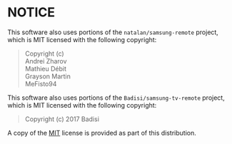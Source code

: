 # NOTICE
This software also uses portions of the `natalan/samsung-remote` project, 
which is MIT licensed with the following copyright:

> Copyright (c)  
>  Andrei Zharov  
>  Mathieu Débit  
>  Grayson Martin  
>  MeFisto94

This software also uses portions of the `Badisi/samsung-tv-remote` project,
which is MIT licensed with the following copyright:

> Copyright (c) 2017 Badisi

A copy of the [MIT](LICENSE) license is provided as part of this distribution.
